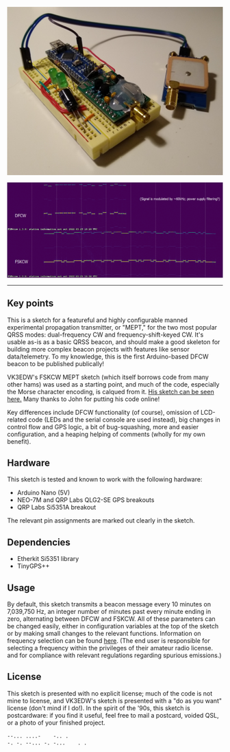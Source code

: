 ![image](docs/hardware-before-enclosure.jpg)

![image](docs/grabber-example.png)

----

## Key points

This is a sketch for a featureful and highly configurable manned experimental propagation transmitter, or "MEPT," for the two most popular QRSS modes: dual-frequency CW and frequency-shift-keyed CW. It's usable as-is as a basic QRSS beacon, and should make a good skeleton for building more complex beacon projects with features like sensor data/telemetry. To my knowledge, this is the first Arduino-based DFCW beacon to be published publically!

VK3EDW's FSKCW MEPT sketch (which itself borrows code from many other hams) was used as a starting point, and much of the code, especially the Morse character encoding, is calqued from it. [His sketch can be seen here.](https://github.com/vk3edw/QRSS-MEPT-VK3EDW/) Many thanks to John for putting his code online!

Key differences include DFCW functionality (of course), omission of LCD-related code (LEDs and the serial console are used instead),  big changes in control flow and GPS logic, a bit of bug-squashing, more and easier configuration, and a heaping helping of comments (wholly for my own benefit).

## Hardware

This sketch is tested and known to work with the following hardware:

 * Arduino Nano (5V)
 * NEO-7M and QRP Labs QLG2-SE GPS breakouts
 * QRP Labs Si5351A breakout

The relevant pin assignments are marked out clearly in the sketch.

## Dependencies

 * Etherkit Si5351 library
 * TinyGPS++

## Usage

By default, this sketch transmits a beacon message every 10 minutes on 7,039,750 Hz, an integer number of minutes past every minute ending in zero, alternating between DFCW and FSKCW. All of these parameters can be changed easily, either in configuration variables at the top of the sketch or by making small changes to the relevant functions. Information on frequency selection can be found [here](https://swharden.com/blog/2020-10-03-new-age-of-qrss/). (The end user is responsible for selecting a frequency within the privileges of their amateur radio license. and for compliance with relevant regulations regarding spurious emissions.)

## License

This sketch is presented with no explicit license; much of the code is not mine to license, and VK3EDW's sketch is presented with a "do as you want" license (don't mind if I do!). In the spirit of the '90s, this sketch is postcardware: if you find it useful, feel free to mail a postcard, voided QSL, or a photo of your finished project.

```
--... ....-    -.. .
-. -. --... -. -...    . .
```
